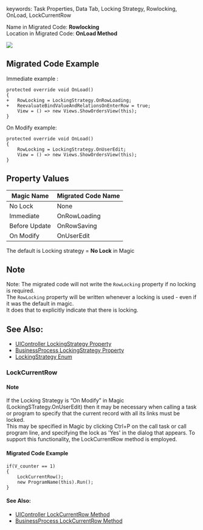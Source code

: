 ﻿keywords: Task Properties, Data Tab, Locking Strategy, Rowlocking, OnLoad, LockCurrentRow

Name in Migrated Code: **Rowlocking**  
Location in Migrated Code: **OnLoad Method**  

![](2017-11-19_15h07_28.png) 


## Migrated Code Example 

Immediate example :    
```csdiff
protected override void OnLoad()
{
+   RowLocking = LockingStrategy.OnRowLoading; 
+   ReevaluateBindValueAndRelationsOnEnterRow = true;
    View = () => new Views.ShowOrdersView(this);
}

```
On Modify example:
```csdiff
protected override void OnLoad()
{
    RowLocking = LockingStrategy.OnUserEdit;
    View = () => new Views.ShowOrdersView(this);
}
```


## Property Values 

| Magic Name          | Migrated Code Name | 
|---------------------|--------------------|
| No Lock             | None               | 
| Immediate           | OnRowLoading       |
| Before Update       | OnRowSaving        | 
| On Modify           | OnUserEdit         | 

The default is Locking strategy = **No Lock** in Magic


## Note

Note: The migrated code will not write the `RowLocking` property if no locking is required.  
The `RowLocking` property will be written whenever a locking is used - even if it was the default in magic.   
It does that to explicitly indicate that there is locking.  

## See Also: 
* [UIController LockingStrategy Property](http://www.fireflymigration.com/reference/html/P_Firefly_Box_UIController_RowLocking.htm) 
* [BusinessProcess LockingStrategy Property](http://www.fireflymigration.com/reference/html/P_Firefly_Box_BusinessProcess_RowLocking.htm)
* [LockingStrategy Enum](http://www.fireflymigration.com/reference/html/T_Firefly_Box_LockingStrategy.htm)


### LockCurrentRow

#### Note
If the Locking Strategy is “On Modify” in Magic (LockingSTrategy.OnUserEdit) then it may be necessary when calling a task or program to specify that the current record with all its links must be locked.    
This may be specified in Magic by clicking Ctrl+P on the call task or call program line, and specifying the lock as 'Yes' in the dialog that appears. To support this functionality, the LockCurrentRow method is employed.    
 

#### Migrated Code Example 
```csdiff
if(V_counter == 1) 
{ 
    LockCurrentRow(); 
    new ProgramName(this).Run(); 
}  
```

#### See Also: 
* [UIController LockCurrentRow Method](http://www.fireflymigration.com/reference/html/M_Firefly_Box_UIController_LockCurrentRow.htm) 
* [BusinessProcess LockCurrentRow Method](http://www.fireflymigration.com/reference/html/M_Firefly_Box_BusinessProcess_LockCurrentRow.htm) 

